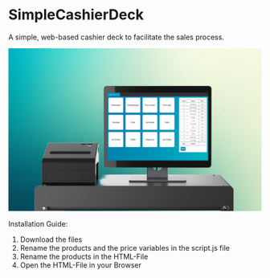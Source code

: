 # SimpleCashierDeck
A simple, web-based cashier deck to facilitate the sales process. 

![picture](SimpleCashierDeck.png)

Installation Guide:
1. Download the files
2. Rename the products and the price variables in the script.js file
3. Rename the products in the HTML-File
4. Open the HTML-File in your Browser
